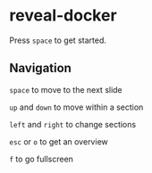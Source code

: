 # reveal-docker

Press `space` to get started.


## Navigation

`space` to move to the next slide

`up` and `down` to move within a section

`left` and `right` to change sections

`esc` or `o` to get an overview

`f` to go fullscreen
